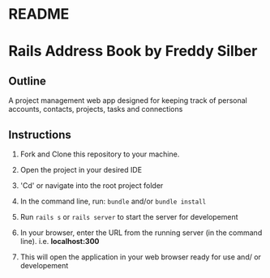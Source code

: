 # README

# Rails Address Book by Freddy Silber

## Outline

A project management web app designed for keeping track of personal accounts, contacts, projects, tasks and connections

## Instructions

1. Fork and Clone this repository to your machine.

2. Open the project in your desired IDE

3. 'Cd' or navigate into the root project folder

4. In the command line, run: ```bundle``` and/or ```bundle install``` 

5. Run ```rails s``` or ```rails server``` to start the server for developement

6. In your browser, enter the URL from the running server (in the command line). i.e. **localhost:300**

7. This will open the application in your web browser ready for use and/ or developement